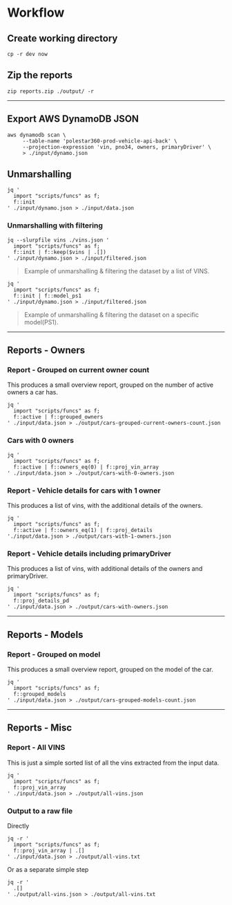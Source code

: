 # Workflow

## Create working directory

```shell
cp -r dev now
```

## Zip the reports

```shell
zip reports.zip ./output/ -r
```

---

## Export AWS DynamoDB JSON

```shell
aws dynamodb scan \
     --table-name 'polestar360-prod-vehicle-api-back' \
     --projection-expression 'vin, pno34, owners, primaryDriver' \
     > ./input/dynamo.json
```

## Unmarshalling

```shell
jq '
  import "scripts/funcs" as f;
  f::init
' ./input/dynamo.json > ./input/data.json
```

### Unmarshalling with filtering

```shell
jq --slurpfile vins ./vins.json '
  import "scripts/funcs" as f;
  f::init | f::keep($vins | .[])
' ./input/dynamo.json > ./input/filtered.json
```
> Example of unmarshalling & filtering the dataset by a list of VINS.


```shell
jq '
  import "scripts/funcs" as f;
  f::init | f::model_ps1
' ./input/dynamo.json > ./input/filtered.json
```
> Example of unmarshalling & filtering the dataset on a specific model(PS1).

---

## Reports - Owners

### Report - Grouped on current owner count

This produces a small overview report, grouped on the number of active owners a car has.

```shell
jq '
  import "scripts/funcs" as f;
  f::active | f::grouped_owners
' ./input/data.json > ./output/cars-grouped-current-owners-count.json
```

### Cars with 0 owners

```shell
jq '
  import "scripts/funcs" as f;
  f::active | f::owners_eq(0) | f::proj_vin_array
' ./input/data.json > ./output/cars-with-0-owners.json
```

### Report - Vehicle details for cars with 1 owner

This produces a list of vins, with the additional details of the owners.

```shell
jq '
  import "scripts/funcs" as f;
  f::active | f::owners_eq(1) | f::proj_details
'./input/data.json > ./output/cars-with-1-owners.json
```

### Report - Vehicle details including primaryDriver

This produces a list of vins, with additional details of the owners and primaryDriver.

```shell
jq '
  import "scripts/funcs" as f;
  f::proj_details_pd
' ./input/data.json > ./output/cars-with-owners.json
```



---

## Reports - Models

### Report - Grouped on model

This produces a small overview report, grouped on the model of the car.

```shell
jq '
  import "scripts/funcs" as f;
  f::grouped_models
' ./input/data.json > ./output/cars-grouped-models-count.json
```

---

## Reports - Misc

### Report - All VINS

This is just a simple sorted list of all the vins extracted from the input data.

```shell
jq '
  import "scripts/funcs" as f;
  f::proj_vin_array
' ./input/data.json > ./output/all-vins.json
```


### Output to a raw file

Directly

```shell
jq -r '
  import "scripts/funcs" as f;
  f::proj_vin_array | .[]
' ./input/data.json > ./output/all-vins.txt
```

Or as a separate simple step

```shell
jq -r '
  .[]
' ./output/all-vins.json > ./output/all-vins.txt
```

